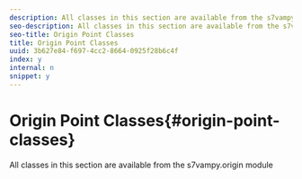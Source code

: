 ```yaml
---
description: All classes in this section are available from the s7vampy.origin module
seo-description: All classes in this section are available from the s7vampy.origin module
seo-title: Origin Point Classes
title: Origin Point Classes
uuid: 3b627e84-f697-4cc2-8664-0925f28b6c4f
index: y
internal: n
snippet: y
---
```


# Origin Point Classes{#origin-point-classes}

All classes in this section are available from the s7vampy.origin module

